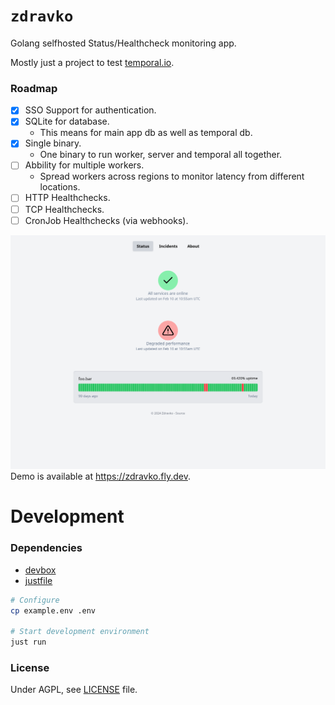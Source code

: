 # `zdravko`

Golang selfhosted Status/Healthcheck monitoring app.

Mostly just a project to test [temporal.io](https://temporal.io/).

### Roadmap
 - [x] SSO Support for authentication.
 - [x] SQLite for database.
    - This means for main app db as well as temporal db.
 - [x] Single binary.
    - One binary to run worker, server and temporal all together.
 - [ ] Abbility for multiple workers.
    - Spread workers across regions to monitor latency from different locations.
 - [ ] HTTP Healthchecks.
 - [ ] TCP Healthchecks.
 - [ ] CronJob Healthchecks (via webhooks).

![Screenshot](docs/screenshot.png)
Demo is available at https://zdravko.fly.dev.

# Development

### Dependencies
 * [devbox](https://www.jetpack.io/devbox)
 * [justfile](https://github.com/casey/just)

```sh
# Configure
cp example.env .env

# Start development environment
just run
```

### License
Under AGPL, see [LICENSE](LICENSE) file.
